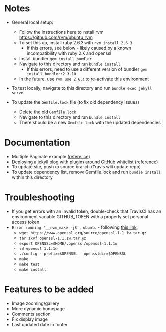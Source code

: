 # Notes
+ General local setup:
  + Follow the instructions here to install rvm https://github.com/rvm/ubuntu_rvm
  + To set this up, install ruby 2.6.3 with `rvm install 2.6.3`
    + If this errors, see below - likely caused by a known incompatibility with ruby 2.X and openssl
  + Install bundler `gem install bundler`
  + Navigate to this directory and run `bundle install`
    + If this errors, need to use a different version of bundler `gem install bundler:2.3.10`
  + In the future, use `rvm use 2.6.3` to re-activate this environment

+ To test locally, navigate to this directory and run `bundle exec jekyll serve`
+ To update the `Gemfile.lock` file (to fix old dependency issues)
  + Delete the old `Gemfile.lock`
  + Navigate to this directory and run `bundle install`
  + There should be a new `Gemfile.lock` with the updated dependencies

# Documentation
+ Multiple Paginate example ([reference](https://github.com/scandio/jekyll-paginate-multiple-example
))
+ Deploying a jekyll blog with plugins around GitHub whitelist ([reference](http://joshfrankel.me/blog/deploying-a-jekyll-blog-to-github-pages-with-custom-plugins-and-travisci/))
+ To update site, push to source branch (Travis will update repo)
+ To update dependency list, remove Gemfile.lock and run `bundle install` within this directory

# Troubleshooting
+ If you get errors with an invalid token, double-check that TravisCI has an environment variable GITHUB_TOKEN with a properly set personal access token
+ `Error running '__rvm_make -j8', ubuntu` - following [this link](https://deanpcmad.com/2024/installing-older-ruby-versions-on-ubuntu-24-04-and-22-04/), 
   + `wget https://www.openssl.org/source/openssl-1.1.1w.tar.gz`
   + `tar zxvf openssl-1.1.1w.tar.gz`
   + `export OPENSSL=$HOME/.openssl/openssl-1.1.1w`
   + `cd openssl-1.1.1w`
   + `./config --prefix=$OPENSSL --openssldir=$OPENSSL`
   + `make`
   + `make test`
   + `make install`


# Features to be added
+ Image zooming/gallery
+ More dynamic homepage
+ Comments section
+ Fix display image
+ Last updated date in footer
